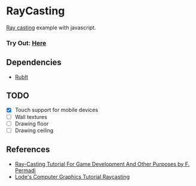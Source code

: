 # RayCasting
[Ray casting](https://en.wikipedia.org/wiki/Ray_casting) example with javascript.

### Try Out: [Here](https://isengu.github.io/RayCasting/)

## Dependencies
- [RubIt](https://github.com/isengu/RubIt)

## TODO
- [x] Touch support for mobile devices
- [ ] Wall textures
- [ ] Drawing floor
- [ ] Drawing ceiling

## References
- [Ray-Casting Tutorial For Game Development And Other Purposes
by F. Permadi](https://permadi.com/1996/05/ray-casting-tutorial-table-of-contents/)
- [Lode's Computer Graphics Tutorial
Raycasting](https://lodev.org/cgtutor/raycasting.html)
